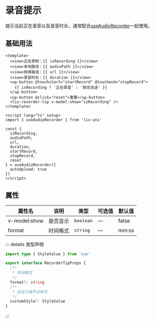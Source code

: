 # 录音提示

提示当前正在录音以及录音时长，通常配合[useAudioRecorder](../hooks/useAudioRecorder.md)一起使用。

## 基础用法

```vue
<template>
  <view>正在录制：{{ isRecording }}</view>
  <view>本地路径：{{ audioPath }}</view>
  <view>网络路径：{{ url }}</view>
  <view>录音时长：{{ duration }}</view>
  <up-button @touchstart="startRecord" @touchend="stopRecord">
    {{ isRecording ? '正在录音' : '按住说话' }}
  </up-button>
  <up-button @click="reset">重置</up-button>
  <liv-recorder-tip v-model:show="isRecording" />
</template>

<script lang="ts" setup>
import { useAudioRecorder } from 'liv-uni'

const {
  isRecording,
  audioPath,
  url,
  duration,
  startRecord,
  stopRecord,
  reset
} = useAudioRecorder({
  autoUpload: true
})
</script>
```

## 属性

| 属性名       | 说明     | 类型      | 可选值 | 默认值 |
| ------------ | -------- | --------- | ------ | ------ |
| v-model:show | 是否显示 | `boolean` | —      | false  |
| format       | 时间格式 | `string`  | —      | mm:ss  |

::: details 类型声明

```ts
import type { StyleValue } from 'vue'

export interface RecorderTipProps {
  /**
   * 时间格式
   */
  format?: string
  /**
   * 自定义根节点样式
   */
  customStyle?: StyleValue
}
```

:::
